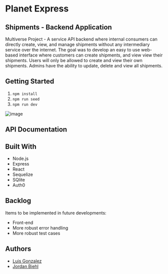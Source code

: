 # Planet Express

## Shipments - Backend Application

Multiverse Project - A service API backend where internal consumers can directly create, view, and manage shipments without any intermediary service over the internet. The goal was to develop an easy to use web-based interface where customers can create shipments, and view view their shipments. Users will only be allowed to create and view their own shipments. Admins have the ability to update, delete and view all shipments.

## Getting Started

1. `npm install`
2. `npm run seed`
3. `npm run dev`

![image](https://i.pinimg.com/736x/6d/24/ca/6d24ca1179de2029054c346a7febb40b.jpg)

## API Documentation



## Built With

- Node.js
- Express
- React
- Sequelize
- SQlite
- Auth0

## Backlog

Items to be implemented in future developments:

- Front-end
- More robust error handling
- More robust test cases

## Authors
- [Luis Gonzalez](https://github.com/zluigon)
- [Jordan Biehl](https://github.com/jbiehl88)
